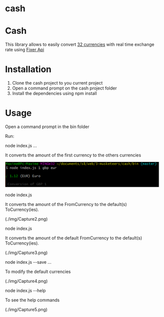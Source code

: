 # cash

# Cash

This library allows to easily convert [32 currencies](./lib/currencies.json) with real time exchange rate using [Fixer Api](./https://api.fixer.io/latest)


# Installation

1. Clone the cash project to you current project
2. Open a command prompt on the cash project folder
3. Install the dependencies using npm install

# Usage

Open a command prompt in the bin folder

Run:

node index.js <amount> <FromCurrency> <ToCurrency> <ToCurrency> ...

It converts the amount of the first currency to the others currencies

![capture](https://github.com/Maxtz/3-musketeers/blob/master/cash/img/Capture1.PNG)

node index.js <amount> <FromCurrency>

It converts the amount of the FromCurrency to the default(s) ToCurrency(ies).

(./img/Capture2.png)

node index.js <amount>

It converts the amount of the default FromCurrency to the default(s) ToCurrency(ies).

(./img/Capture3.png)

node index.js --save <FromCurrency> <ToCurrency> <ToCurrency>...

To modify the default currencies 

(./img/Capture4.png)

node index.js --help

To see the help commands

(./img/Capture5.png)